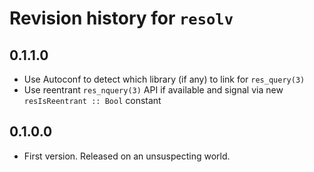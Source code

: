 # Revision history for `resolv`

## 0.1.1.0

* Use Autoconf to detect which library (if any) to link for `res_query(3)`
* Use reentrant `res_nquery(3)` API if available and signal via new `resIsReentrant :: Bool` constant

## 0.1.0.0

* First version. Released on an unsuspecting world.
